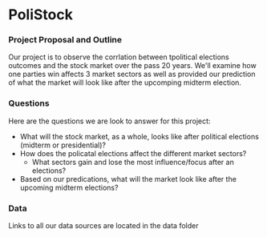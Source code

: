 # PoliStock

### Project Proposal and Outline

Our project is to observe the corrlation between tpolitical elections outcomes and the stock market over the pass 20 years. 
We'll examine how one parties win affects 3 market sectors as well as provided our prediction of what the market will look like after the upcomping midterm election.

### Questions
Here are the questions we are look to answer for this project:
* What will the stock market, as a whole, looks like after political elections (midterm or presidential)?
* How does the policatal elections affect the different market sectors? 
  * What sectors gain and lose the most influence/focus after an elections?
* Based on our predications, what will the market look like after the upcoming midterm elections?

### Data
Links to all our data sources are located in the data folder
